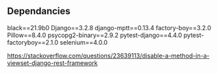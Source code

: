 ## Dependancies

black==21.9b0
Django==3.2.8
django-mptt==0.13.4
factory-boy==3.2.0
Pillow==8.4.0
psycopg2-binary==2.9.2
pytest-django==4.4.0
pytest-factoryboy==2.1.0
selenium==4.0.0



https://stackoverflow.com/questions/23639113/disable-a-method-in-a-viewset-django-rest-framework